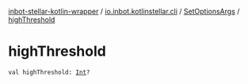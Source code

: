 [inbot-stellar-kotlin-wrapper](../../index.md) / [io.inbot.kotlinstellar.cli](../index.md) / [SetOptionsArgs](index.md) / [highThreshold](./high-threshold.md)

# highThreshold

`val highThreshold: `[`Int`](https://kotlinlang.org/api/latest/jvm/stdlib/kotlin/-int/index.html)`?`